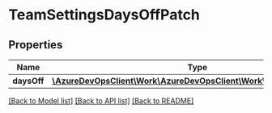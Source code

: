 # TeamSettingsDaysOffPatch

## Properties
Name | Type | Description | Notes
------------ | ------------- | ------------- | -------------
**daysOff** | [**\AzureDevOpsClient\Work\AzureDevOpsClient\Work\Model\DateRange[]**](DateRange.md) |  | [optional] 

[[Back to Model list]](../README.md#documentation-for-models) [[Back to API list]](../README.md#documentation-for-api-endpoints) [[Back to README]](../README.md)


